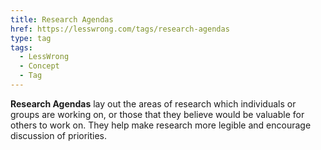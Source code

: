 ```yaml
---
title: Research Agendas
href: https://lesswrong.com/tags/research-agendas
type: tag
tags:
  - LessWrong
  - Concept
  - Tag
---
```


**Research Agendas** lay out the areas of research which individuals or groups are working on, or those that they believe would be valuable for others to work on. They help make research more legible and encourage discussion of priorities.